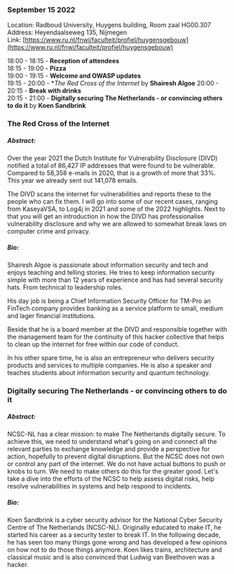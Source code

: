 ### September 15 2022

Location: Radboud University, Huygens building, Room zaal HG00.307    
Address: Heyendaalseweg 135, Nijmegen  
Link: [https://www.ru.nl/fnwi/faculteit/profiel/huygensgebouw](https://www.ru.nl/fnwi/faculteit/profiel/huygensgebouw)

18:00 - 18:15 - **Reception of attendees**  
18:15 - 19:00 - **Pizza**  
19:00 - 19:15 - **Welcome and OWASP updates**  
19:15 - 20:00 - **The Red Cross of the Internet* by **Shairesh Algoe** 
20:00 - 20:15 - **Break with drinks**  
20:15 - 21:00 - **Digitally securing The Netherlands - or convincing others to do it** by **Koen Sandbrink**

### The Red Cross of the Internet
##### Abstract:
Over the year 2021 the Dutch Institute for Vulnerability Disclosure (DIVD) notified a total of 86,427 IP addresses that were found to be vulnerable. Compared to 58,358 e-mails in 2020, that is a growth of more that 33%. This year we already sent out 141,078 emails.

The DIVD scans the internet for vulnerabilities and reports these to the people who can fix them. I will go into some of our recent cases, ranging from KaseyaVSA, to Log4j in 2021 and some of the 2022 highlights. Next to that you will get an introduction in how the DIVD has professionalise vulnerability disclosure and why we are allowed to somewhat break laws on computer crime and privacy.
##### Bio:
Shairesh Algoe is passionate about information security and tech and enjoys teaching and telling stories. He tries to keep information security simple with more than 12 years of experience and has had several security hats. From technical to leadership roles.

His day job is being a Chief Information Security Officer for TM-Pro an FinTech company provides banking as a service platform to small, medium and lager financial institutions.

Beside that he is a board member at the DIVD and responsible together with the management team for the continuity of this hacker collective that helps to clean up the internet for free within our code of conduct.

In his other spare time, he is also an entrepreneur who delivers security products and services to multiple companies. He is also a speaker and teaches students about information security and quantum technology. 

### Digitally securing The Netherlands - or convincing others to do it
##### Abstract:
NCSC-NL has a clear mission: to make The Netherlands digitally secure. To achieve this, we need to understand what's going on and connect all the relevant parties to exchange knowledge and provide a perspective for action, hopefully to prevent digital disruptions. But the NCSC does not own or control any part of the internet. We do not have actual buttons to push or knobs to turn. We need to make others do this for the greater good. Let's take a dive into the efforts of the NCSC to help assess digital risks, help resolve vulnerabilities in systems and help respond to incidents.
##### Bio:
Koen Sandbrink is a cyber security advisor for the National Cyber Security Centre of The Netherlands (NCSC-NL). Originally educated to make IT, he started his career as a security tester to break IT. In the following decade, he has seen too many things gone wrong and has developed a few opinions on how not to do those things anymore. Koen likes trains, architecture and classical music and is also convinced that Ludwig van Beethoven was a hacker.
